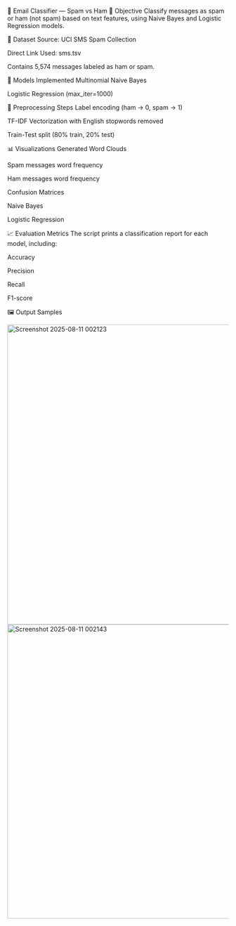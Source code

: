 📧 Email Classifier — Spam vs Ham
🎯 Objective
Classify messages as spam or ham (not spam) based on text features, using Naive Bayes and Logistic Regression models.

📂 Dataset
Source: UCI SMS Spam Collection

Direct Link Used: sms.tsv

Contains 5,574 messages labeled as ham or spam.

🧠 Models Implemented
Multinomial Naive Bayes

Logistic Regression (max_iter=1000)

🔄 Preprocessing Steps
Label encoding (ham → 0, spam → 1)

TF-IDF Vectorization with English stopwords removed

Train-Test split (80% train, 20% test)

📊 Visualizations Generated
Word Clouds

Spam messages word frequency

Ham messages word frequency

Confusion Matrices

Naive Bayes

Logistic Regression

📈 Evaluation Metrics
The script prints a classification report for each model, including:

Accuracy

Precision

Recall

F1-score

🖼 Output Samples

<img width="994" height="683" alt="Screenshot 2025-08-11 002123" src="https://github.com/user-attachments/assets/f2f4c42a-58fd-46ec-8a56-75e2dafff644" />
<img width="978" height="670" alt="Screenshot 2025-08-11 002143" src="https://github.com/user-attachments/assets/d28a4901-ffd3-45cf-822f-5feb1f33eedb" />

